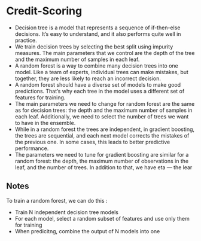 # Credit-Scoring

- Decision tree is a model that represents a sequence of if-then-else decisions. It’s
easy to understand, and it also performs quite well in practice.
- We train decision trees by selecting the best split using impurity measures. The
main parameters that we control are the depth of the tree and the maximum
number of samples in each leaf.
- A random forest is a way to combine many decision trees into one model. Like a
team of experts, individual trees can make mistakes, but together, they are less
likely to reach an incorrect decision. 
- A random forest should have a diverse set of models to make good predictions.
That’s why each tree in the model uses a different set of features for training.
- The main parameters we need to change for random forest are the same as for
decision trees: the depth and the maximum number of samples in each leaf.
Additionally, we need to select the number of trees we want to have in the
ensemble.
- While in a random forest the trees are independent, in gradient boosting, the
trees are sequential, and each next model corrects the mistakes of the previous
one. In some cases, this leads to better predictive performance.
- The parameters we need to tune for gradient boosting are similar for a random
forest: the depth, the maximum number of observations in the leaf, and the
number of trees. In addition to that, we have eta — the lear

## Notes

To train a random forest, we can do this :
- Train N independent decision tree models
- For each model, select a random subset of features and use only them for training
- When predicitng, combine the output of N models into one
